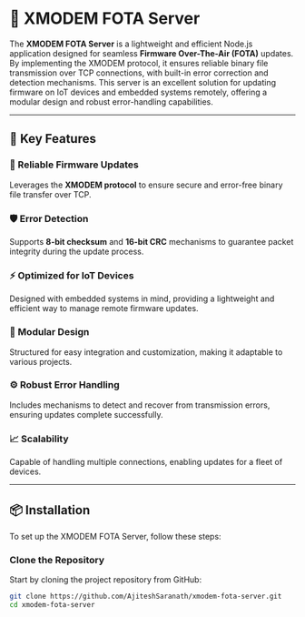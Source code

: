 # 📡 XMODEM FOTA Server

The **XMODEM FOTA Server** is a lightweight and efficient Node.js application designed for seamless **Firmware Over-The-Air (FOTA)** updates. By implementing the XMODEM protocol, it ensures reliable binary file transmission over TCP connections, with built-in error correction and detection mechanisms. This server is an excellent solution for updating firmware on IoT devices and embedded systems remotely, offering a modular design and robust error-handling capabilities.

---

## 🌟 Key Features

### 🚀 Reliable Firmware Updates
Leverages the **XMODEM protocol** to ensure secure and error-free binary file transfer over TCP.

### 🛡️ Error Detection
Supports **8-bit checksum** and **16-bit CRC** mechanisms to guarantee packet integrity during the update process.

### ⚡ Optimized for IoT Devices
Designed with embedded systems in mind, providing a lightweight and efficient way to manage remote firmware updates.

### 🧩 Modular Design
Structured for easy integration and customization, making it adaptable to various projects.

### ⚙️ Robust Error Handling
Includes mechanisms to detect and recover from transmission errors, ensuring updates complete successfully.

### 📈 Scalability
Capable of handling multiple connections, enabling updates for a fleet of devices.

---

## 📦 Installation

To set up the XMODEM FOTA Server, follow these steps:

### Clone the Repository
Start by cloning the project repository from GitHub:

```bash
git clone https://github.com/AjiteshSaranath/xmodem-fota-server.git
cd xmodem-fota-server
